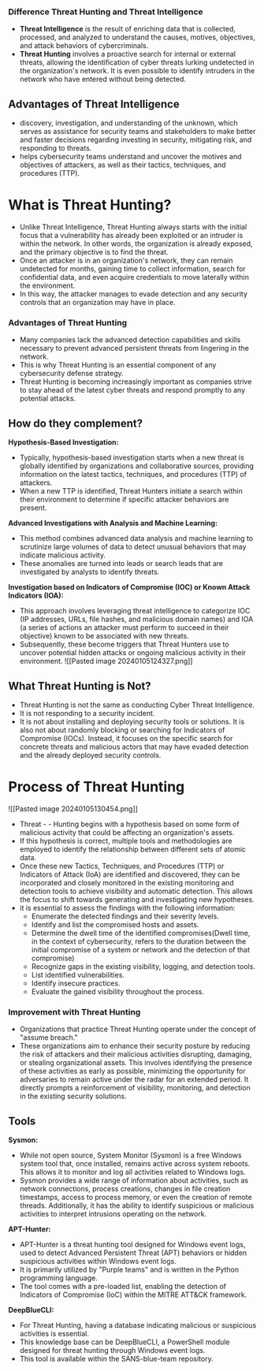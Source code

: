 ### Difference Threat Hunting and Threat Intelligence
- **Threat Intelligence** is the result of enriching data that is collected, processed, and analyzed to understand the causes, motives, objectives, and attack behaviors of cybercriminals.
- **Threat Hunting** involves a proactive search for internal or external threats, allowing the identification of cyber threats lurking undetected in the organization's network. It is even possible to identify intruders in the network who have entered without being detected.


## Advantages of Threat Intelligence
- discovery, investigation, and understanding of the unknown, which serves as assistance for security teams and stakeholders to make better and faster decisions regarding investing in security, mitigating risk, and responding to threats.
- helps cybersecurity teams understand and uncover the motives and objectives of attackers, as well as their tactics, techniques, and procedures (TTP).


# What is Threat Hunting?
- Unlike Threat Intelligence, Threat Hunting always starts with the initial focus that a vulnerability has already been exploited or an intruder is within the network. In other words, the organization is already exposed, and the primary objective is to find the threat.
- Once an attacker is in an organization's network, they can remain undetected for months, gaining time to collect information, search for confidential data, and even acquire credentials to move laterally within the environment.
- In this way, the attacker manages to evade detection and any security controls that an organization may have in place.

### Advantages of Threat Hunting
- Many companies lack the advanced detection capabilities and skills necessary to prevent advanced persistent threats from lingering in the network.
- This is why Threat Hunting is an essential component of any cybersecurity defense strategy.
- Threat Hunting is becoming increasingly important as companies strive to stay ahead of the latest cyber threats and respond promptly to any potential attacks.

## How do they complement?
**Hypothesis-Based Investigation:**
- Typically, hypothesis-based investigation starts when a new threat is globally identified by organizations and collaborative sources, providing information on the latest tactics, techniques, and procedures (TTP) of attackers.
- When a new TTP is identified, Threat Hunters initiate a search within their environment to determine if specific attacker behaviors are present.

**Advanced Investigations with Analysis and Machine Learning:**
- This method combines advanced data analysis and machine learning to scrutinize large volumes of data to detect unusual behaviors that may indicate malicious activity.
- These anomalies are turned into leads or search leads that are investigated by analysts to identify threats.

**Investigation based on Indicators of Compromise (IOC) or Known Attack Indicators (IOA):**
- This approach involves leveraging threat intelligence to categorize IOC (IP addresses, URLs, file hashes, and malicious domain names) and IOA (a series of actions an attacker must perform to succeed in their objective) known to be associated with new threats.
 - Subsequently, these become triggers that Threat Hunters use to uncover potential hidden attacks or ongoing malicious activity in their environment.
  ![[Pasted image 20240105124327.png]]
## What Threat Hunting is Not?
- Threat Hunting is not the same as conducting Cyber Threat Intelligence.
- It is not responding to a security incident.
- It is not about installing and deploying security tools or solutions. It is also not about randomly blocking or searching for Indicators of Compromise (IOCs). Instead, it focuses on the specific search for concrete threats and malicious actors that may have evaded detection and the already deployed security controls.
# Process of Threat Hunting
![[Pasted image 20240105130454.png]]
- Threat - - Hunting begins with a hypothesis based on some form of malicious activity that could be affecting an organization's assets.
- If this hypothesis is correct, multiple tools and methodologies are employed to identify the relationship between different sets of atomic data.
- Once these new Tactics, Techniques, and Procedures (TTP) or Indicators of Attack (IoA) are identified and discovered, they can be incorporated and closely monitored in the existing monitoring and detection tools to achieve visibility and automatic detection. This allows the focus to shift towards generating and investigating new hypotheses.
- it is essential to assess the findings with the following information:
	- Enumerate the detected findings and their severity levels.
	- Identify and list the compromised hosts and assets.
	- Determine the dwell time of the identified compromises(Dwell time, in the context of cybersecurity, refers to the duration between the initial compromise of a system or network and the detection of that compromise)
	- Recognize gaps in the existing visibility, logging, and detection tools.
	- List identified vulnerabilities.
	- Identify insecure practices.
	- Evaluate the gained visibility throughout the process.



### Improvement with Threat Hunting
- Organizations that practice Threat Hunting operate under the concept of "assume breach."
- These organizations aim to enhance their security posture by reducing the risk of attackers and their malicious activities disrupting, damaging, or stealing organizational assets. This involves identifying the presence of these activities as early as possible, minimizing the opportunity for adversaries to remain active under the radar for an extended period. It directly prompts a reinforcement of visibility, monitoring, and detection in the existing security solutions.


## Tools

**Sysmon:**
- While not open source, System Monitor (Sysmon) is a free Windows system tool that, once installed, remains active across system reboots. This allows it to monitor and log all activities related to Windows logs.
- Sysmon provides a wide range of information about activities, such as network connections, process creations, changes in file creation timestamps, access to process memory, or even the creation of remote threads. Additionally, it has the ability to identify suspicious or malicious activities to interpret intrusions operating on the network.

**APT-Hunter:**
- APT-Hunter is a threat hunting tool designed for Windows event logs, used to detect Advanced Persistent Threat (APT) behaviors or hidden suspicious activities within Windows event logs.
- It is primarily utilized by "Purple teams" and is written in the Python programming language.
- The tool comes with a pre-loaded list, enabling the detection of Indicators of Compromise (IoC) within the MITRE ATT&CK framework.

**DeepBlueCLI:**
- For Threat Hunting, having a database indicating malicious or suspicious activities is essential.
- This knowledge base can be DeepBlueCLI, a PowerShell module designed for threat hunting through Windows event logs.
- This tool is available within the SANS-blue-team repository.